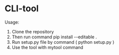 # CLI-tool
Usage:
  
  1. Clone the repository
  2. Then run command pip install --editable .
  3. Run setup.py file by command ( python setup.py )
  4. Use the tool with mytool command
